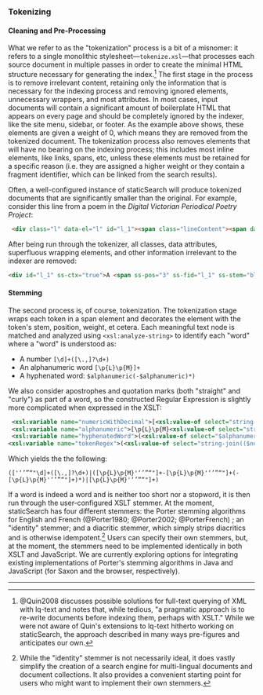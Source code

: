 ### Tokenizing

#### Cleaning and Pre-Processing

What we refer to as the "tokenization" process is a bit of a misnomer: it refers to a single monolithic stylesheet—`tokenize.xsl`—that processes each source document in multiple passes in order to create the minimal HTML structure necessary for generating the index.[^02_2_1] The first stage in the process is to remove irrelevant content, retaining only the information that is necessary for the indexing process and removing ignored elements, unnecessary wrappers, and most attributes. In most cases, input documents will contain a significant amount of boilerplate HTML that appears on every page and should be completely ignored by the indexer, like the site menu, sidebar, or footer. As the example above shows, these elements are given a weight of 0, which means they are removed from the tokenized document. The tokenization process also removes elements that will have no bearing on the indexing process; this includes most inline elements, like links, spans, etc, unless these elements must be retained for a specific reason (i.e. they are assigned a higher weight or they contain a fragment identifier, which can be linked from the search results). 

Often, a well-configured instance of staticSearch will produce tokenized documents that are significantly smaller than the original. For example, consider this line from a poem in the *Digital Victorian Periodical Poetry Project*:

```html
 <div class="l" data-el="l" id="l_1"><span class="lineContent"><span data-el="hi" class="hi" style="font-variant: small-caps; letter-spacing: 0.06em;">A blush</span>, a smile, a dusk sweet vio<span class="rhyme label_a" data-el="rhyme" title="Masculine rhyme (Final syllable rhymes exactly; for example, Keats/beets.); label: a">let</span>—</span><span class="lineNum">1</span></div>
```

After being run through the tokenizer, all classes, data attributes, superfluous wrapping elements, and other information irrelevant to the indexer are removed:

```html
<div id="l_1" ss-ctx="true">A <span ss-pos="3" ss-fid="l_1" ss-stem="blush">blush</span>, a <span ss-pos="4" ss-fid="l_1" ss-stem="smile">smile</span>, a <span ss-pos="5" ss-fid="l_1" ss-stem="dusk">dusk</span> <span ss-pos="6" ss-fid="l_1" ss-stem="sweet">sweet</span> <span ss-pos="7" ss-fid="l_1" ss-stem="violet">violet</span>—</div>
```

#### Stemming

The second process is, of course, tokenization. The tokenization stage wraps each token in a span element and decorates the element with the token's stem, position, weight, et cetera. Each meaningful text node is matched and analyzed using `<xsl:analyze-string>` to identify each "word" where a "word" is understood as:

* A number `[\d]+([\.,]?\d+)`
* An alphanumeric word `[\p{L}\p{M}]+`
* A hyphenated word: `$alphanumeric(-$alphanumeric)*)`

We also consider apostrophes and quotation marks (both "straight" and "curly") as part of a word, so the constructed Regular Expression is slightly more complicated when expressed in the XSLT:

```xml
 <xsl:variable name="numericWithDecimal">[<xsl:value-of select="string-join($allApos,'')"/>\d]+([\.,]?\d+)</xsl:variable>
 <xsl:variable name="alphanumeric">[\p{L}\p{M}<xsl:value-of select="string-join($allApos,'')"/>]+</xsl:variable>
 <xsl:variable name="hyphenatedWord">(<xsl:value-of select="$alphanumeric"/>-<xsl:value-of select="$alphanumeric"/>(-<xsl:value-of select="$alphanumeric"/>)*)</xsl:variable>
<xsl:variable name="tokenRegex">(<xsl:value-of select="string-join(($numericWithDecimal,$hyphenatedWord,$alphanumeric),'|')"/>)</xsl:variable>
```

Which yields the the following:

```text
(['‘’”“"\d]+([\.,]?\d+)|([\p{L}\p{M}'‘’”“"]+-[\p{L}\p{M}'‘’”“"]+(-[\p{L}\p{M}'‘’”“"]+)*)|[\p{L}\p{M}'‘’”“"]+)
```

If a word is indeed a word and is neither too short nor a stopword, it is then run through the user-configured XSLT stemmer. At the moment, staticSearch has four different stemmers: the Porter stemming algorithms for English and French (@Porter1980; @Porter2002; @PorterFrench) ; an "identity" stemmer; and a diacritic stemmer, which simply strips diacritics and is otherwise idempotent.[^02_2_2] Users can specify their own stemmers, but, at the moment, the stemmers need to be implemented identically in both XSLT and JavaScript. We are currently exploring options for integrating existing implementations of Porter's stemming algorithms in Java and JavaScript (for Saxon and the browser, respectively).

---



[^02_2_2]: While the "identity" stemmer is not necessarily ideal, it does vastly simplify the creation of a search engine for multi-lingual documents and document collections. It also provides a convenient starting point for users who might want to implement their own stemmers.
[^02_2_1]: @Quin2008 discusses possible solutions for full-text querying of XML with lq-text and notes that, while tedious, "a pragmatic approach is to re-write documents before indexing them, perhaps with XSLT." While we were not aware of Quin's extensions to lq-text hitherto working on staticSearch, the approach described in many ways pre-figures and anticipates our own.
